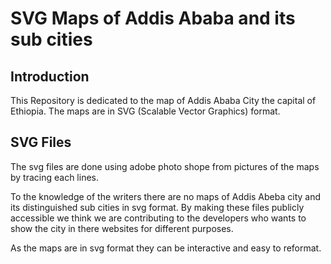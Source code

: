 # SVG Maps of Addis Ababa and its sub cities
## Introduction
	
This Repository is dedicated to the map of Addis Ababa City the capital of Ethiopia.
The maps are in SVG (Scalable Vector Graphics) format.

## SVG Files

The svg files are done using adobe photo shope from pictures of the maps by tracing each lines.

To the knowledge of the writers there are no maps of Addis Abeba city and its distinguished sub cities in svg format.
By making these files publicly accessible we think we are contributing to the developers who wants to show the city in there websites for different purposes.

As the maps are in svg format they can be interactive and easy to reformat.
	